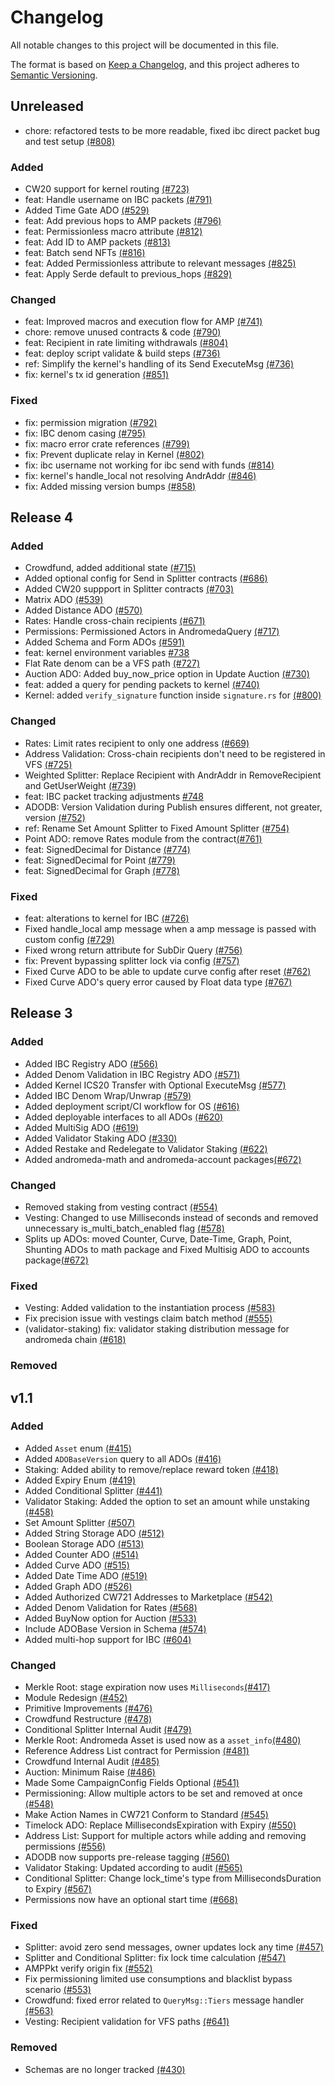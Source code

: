 # Changelog

All notable changes to this project will be documented in this file.

The format is based on [Keep a Changelog](https://keepachangelog.com/en/1.1.0/),
and this project adheres to [Semantic Versioning](https://semver.org/spec/v2.0.0.html).

## Unreleased

- chore: refactored tests to be more readable, fixed ibc direct packet bug and test setup [(#808)](https://github.com/andromedaprotocol/andromeda-core/pull/808)

### Added

- CW20 support for kernel routing [(#723)](https://github.com/andromedaprotocol/andromeda-core/pull/723)
- feat: Handle username on IBC packets [(#791)](https://github.com/andromedaprotocol/andromeda-core/pull/791)
- Added Time Gate ADO [(#529)](https://github.com/andromedaprotocol/andromeda-core/pull/529)
- feat: Add previous hops to AMP packets [(#796)](https://github.com/andromedaprotocol/andromeda-core/pull/796)
- feat: Permissionless macro attribute [(#812)](https://github.com/andromedaprotocol/andromeda-core/pull/812)
- feat: Add ID to AMP packets [(#813)](https://github.com/andromedaprotocol/andromeda-core/pull/813)
- feat: Batch send NFTs [(#816)](https://github.com/andromedaprotocol/andromeda-core/pull/816)
- feat: Added Permissionless attribute to relevant messages [(#825)](https://github.com/andromedaprotocol/andromeda-core/pull/825)
- feat: Apply Serde default to previous_hops [(#829)](https://github.com/andromedaprotocol/andromeda-core/pull/829)

### Changed

- feat: Improved macros and execution flow for AMP [(#741)](https://github.com/andromedaprotocol/andromeda-core/pull/741)
- chore: remove unused contracts & code [(#790)](https://github.com/andromedaprotocol/andromeda-core/pull/790)
- feat: Recipient in rate limiting withdrawals [(#804)](https://github.com/andromedaprotocol/andromeda-core/pull/804)
- feat: deploy script validate & build steps [(#736)](https://github.com/andromedaprotocol/andromeda-core/pull/736)
- ref: Simplify the kernel's handling of its Send ExecuteMsg [(#736)](https://github.com/andromedaprotocol/andromeda-core/pull/736)
- fix: kernel's tx id generation [(#851)](https://github.com/andromedaprotocol/andromeda-core/pull/851)

### Fixed

- fix: permission migration [(#792)](https://github.com/andromedaprotocol/andromeda-core/pull/792)
- fix: IBC denom casing [(#795)](https://github.com/andromedaprotocol/andromeda-core/pull/795)
- fix: macro error crate references [(#799)](https://github.com/andromedaprotocol/andromeda-core/pull/799)
- fix: Prevent duplicate relay in Kernel [(#802)](https://github.com/andromedaprotocol/andromeda-core/pull/802)
- fix: ibc username not working for ibc send with funds [(#814)](https://github.com/andromedaprotocol/andromeda-core/pull/814)
- fix: kernel's handle_local not resolving AndrAddr [(#846)](https://github.com/andromedaprotocol/andromeda-core/pull/846)
- fix: Added missing version bumps [(#858)](https://github.com/andromedaprotocol/andromeda-core/pull/858)

## Release 4

### Added

- Crowdfund, added additional state [(#715)](https://github.com/andromedaprotocol/andromeda-core/pull/715)
- Added optional config for Send in Splitter contracts [(#686)](https://github.com/andromedaprotocol/andromeda-core/pull/686)
- Added CW20 suppport in Splitter contracts [(#703)](https://github.com/andromedaprotocol/andromeda-core/pull/703)
- Matrix ADO [(#539)](https://github.com/andromedaprotocol/andromeda-core/pull/539)
- Added Distance ADO [(#570)](https://github.com/andromedaprotocol/andromeda-core/pull/570)
- Rates: Handle cross-chain recipients [(#671)](https://github.com/andromedaprotocol/andromeda-core/pull/671)
- Permissions: Permissioned Actors in AndromedaQuery [(#717)](https://github.com/andromedaprotocol/andromeda-core/pull/717)
- Added Schema and Form ADOs [(#591)](https://github.com/andromedaprotocol/andromeda-core/pull/591)
- feat: kernel environment variables [#738](https://github.com/andromedaprotocol/andromeda-core/pull/738)
- Flat Rate denom can be a VFS path [(#727)](https://github.com/andromedaprotocol/andromeda-core/pull/727)
- Auction ADO: Added buy_now_price option in Update Auction [(#730)](https://github.com/andromedaprotocol/andromeda-core/pull/730)
- feat: added a query for pending packets to kernel [(#740)](https://github.com/andromedaprotocol/andromeda-core/pull/740)
- Kernel: added `verify_signature` function inside `signature.rs` for  [(#800)](https://github.com/andromedaprotocol/andromeda-core/pull/800)

### Changed

- Rates: Limit rates recipient to only one address [(#669)](https://github.com/andromedaprotocol/andromeda-core/pull/669)
- Address Validation: Cross-chain recipients don't need to be registered in VFS [(#725)](https://github.com/andromedaprotocol/andromeda-core/pull/725)
- Weighted Splitter: Replace Recipient with AndrAddr in RemoveRecipient and GetUserWeight [(#739)](https://github.com/andromedaprotocol/andromeda-core/pull/739)
- feat: IBC packet tracking adjustments [#748](https://github.com/andromedaprotocol/andromeda-core/pull/748)
- ADODB: Version Validation during Publish ensures different, not greater, version [(#752)](https://github.com/andromedaprotocol/andromeda-core/pull/752)
- ref: Rename Set Amount Splitter to Fixed Amount Splitter [(#754)](https://github.com/andromedaprotocol/andromeda-core/pull/754)
- Point ADO: remove Rates module from the contract[(#761)](https://github.com/andromedaprotocol/andromeda-core/pull/761)
- feat: SignedDecimal for Distance [(#774)](https://github.com/andromedaprotocol/andromeda-core/pull/774)
- feat: SignedDecimal for Point [(#779)](https://github.com/andromedaprotocol/andromeda-core/pull/779)
- feat: SignedDecimal for Graph [(#778)](https://github.com/andromedaprotocol/andromeda-core/pull/778)

### Fixed

- feat: alterations to kernel for IBC [(#726)](https://github.com/andromedaprotocol/andromeda-core/pull/726)
- Fixed handle_local amp message when a amp message is passed with custom config [(#729)](https://github.com/andromedaprotocol/andromeda-core/pull/729)
- Fixed wrong return attribute for SubDir Query [(#756)](https://github.com/andromedaprotocol/andromeda-core/pull/756)
- fix: Prevent bypassing splitter lock via config [(#757)](https://github.com/andromedaprotocol/andromeda-core/pull/757)
- Fixed Curve ADO to be able to update curve config after reset [(#762)](https://github.com/andromedaprotocol/andromeda-core/pull/762)
- Fixed Curve ADO's query error caused by Float data type [(#767)](https://github.com/andromedaprotocol/andromeda-core/pull/767)

## Release 3

### Added

- Added IBC Registry ADO [(#566)](https://github.com/andromedaprotocol/andromeda-core/pull/566)
- Added Denom Validation in IBC Registry ADO [(#571)](https://github.com/andromedaprotocol/andromeda-core/pull/571)
- Added Kernel ICS20 Transfer with Optional ExecuteMsg [(#577)](https://github.com/andromedaprotocol/andromeda-core/pull/577)
- Added IBC Denom Wrap/Unwrap [(#579)](https://github.com/andromedaprotocol/andromeda-core/pull/579)
- Added deployment script/CI workflow for OS [(#616)](https://github.com/andromedaprotocol/andromeda-core/pull/616)
- Added deployable interfaces to all ADOs [(#620)](https://github.com/andromedaprotocol/andromeda-core/pull/620)
- Added MultiSig ADO [(#619)](https://github.com/andromedaprotocol/andromeda-core/pull/619)
- Added Validator Staking ADO [(#330)](https://github.com/andromedaprotocol/andromeda-core/pull/330)
- Added Restake and Redelegate to Validator Staking [(#622)](https://github.com/andromedaprotocol/andromeda-core/pull/622)
- Added andromeda-math and andromeda-account packages[(#672)](https://github.com/andromedaprotocol/andromeda-core/pull/672)

### Changed

- Removed staking from vesting contract [(#554)](https://github.com/andromedaprotocol/andromeda-core/pull/554)
- Vesting: Changed to use Milliseconds instead of seconds and removed unnecessary is_multi_batch_enabled flag [(#578)](https://github.com/andromedaprotocol/andromeda-core/pull/578)
- Splits up ADOs: moved Counter, Curve, Date-Time, Graph, Point, Shunting ADOs to math package and Fixed Multisig ADO to accounts package[(#672)](https://github.com/andromedaprotocol/andromeda-core/pull/672)

### Fixed

- Vesting: Added validation to the instantiation process [(#583)](https://github.com/andromedaprotocol/andromeda-core/pull/583)
- Fix precision issue with vestings claim batch method [(#555)](https://github.com/andromedaprotocol/andromeda-core/pull/555)
- (validator-staking) fix: validator staking distribution message for andromeda chain [(#618)](https://github.com/andromedaprotocol/andromeda-core/pull/618)

### Removed

## v1.1

### Added

- Added `Asset` enum [(#415)](https://github.com/andromedaprotocol/andromeda-core/pull/415)
- Added `ADOBaseVersion` query to all ADOs [(#416)](https://github.com/andromedaprotocol/andromeda-core/pull/416)
- Staking: Added ability to remove/replace reward token [(#418)](https://github.com/andromedaprotocol/andromeda-core/pull/418)
- Added Expiry Enum [(#419)](https://github.com/andromedaprotocol/andromeda-core/pull/419)
- Added Conditional Splitter [(#441)](https://github.com/andromedaprotocol/andromeda-core/pull/441)
- Validator Staking: Added the option to set an amount while unstaking [(#458)](https://github.com/andromedaprotocol/andromeda-core/pull/458)
- Set Amount Splitter [(#507)](https://github.com/andromedaprotocol/andromeda-core/pull/507)
- Added String Storage ADO [(#512)](https://github.com/andromedaprotocol/andromeda-core/pull/512)
- Boolean Storage ADO [(#513)](https://github.com/andromedaprotocol/andromeda-core/pull/513)
- Added Counter ADO [(#514)](https://github.com/andromedaprotocol/andromeda-core/pull/514)
- Added Curve ADO [(#515)](https://github.com/andromedaprotocol/andromeda-core/pull/515)
- Added Date Time ADO [(#519)](https://github.com/andromedaprotocol/andromeda-core/pull/519)
- Added Graph ADO [(#526)](https://github.com/andromedaprotocol/andromeda-core/pull/526)
- Added Authorized CW721 Addresses to Marketplace [(#542)](https://github.com/andromedaprotocol/andromeda-core/pull/542)
- Added Denom Validation for Rates [(#568)](https://github.com/andromedaprotocol/andromeda-core/pull/568)
- Added BuyNow option for Auction [(#533)](https://github.com/andromedaprotocol/andromeda-core/pull/533)
- Include ADOBase Version in Schema [(#574)](https://github.com/andromedaprotocol/andromeda-core/pull/574)
- Added multi-hop support for IBC [(#604)](https://github.com/andromedaprotocol/andromeda-core/pull/604)

### Changed

- Merkle Root: stage expiration now uses `Milliseconds`[(#417)](https://github.com/andromedaprotocol/andromeda-core/pull/417)
- Module Redesign [(#452)](https://github.com/andromedaprotocol/andromeda-core/pull/452)
- Primitive Improvements [(#476)](https://github.com/andromedaprotocol/andromeda-core/pull/476)
- Crowdfund Restructure [(#478)](https://github.com/andromedaprotocol/andromeda-core/pull/478)
- Conditional Splitter Internal Audit [(#479)](https://github.com/andromedaprotocol/andromeda-core/pull/479)
- Merkle Root: Andromeda Asset is used now as a `asset_info`[(#480)](https://github.com/andromedaprotocol/andromeda-core/pull/480)
- Reference Address List contract for Permission [(#481)](https://github.com/andromedaprotocol/andromeda-core/pull/481)
- Crowdfund Internal Audit [(#485)](https://github.com/andromedaprotocol/andromeda-core/pull/485)
- Auction: Minimum Raise [(#486)](https://github.com/andromedaprotocol/andromeda-core/pull/486)
- Made Some CampaignConfig Fields Optional [(#541)](https://github.com/andromedaprotocol/andromeda-core/pull/541)
- Permissioning: Allow multiple actors to be set and removed at once [(#548)](https://github.com/andromedaprotocol/andromeda-core/pull/548)
- Make Action Names in CW721 Conform to Standard [(#545)](https://github.com/andromedaprotocol/andromeda-core/pull/545)
- Timelock ADO: Replace MillisecondsExpiration with Expiry [(#550)](https://github.com/andromedaprotocol/andromeda-core/pull/550)
- Address List: Support for multiple actors while adding and removing permissions [(#556)](https://github.com/andromedaprotocol/andromeda-core/pull/556)
- ADODB now supports pre-release tagging [(#560)](https://github.com/andromedaprotocol/andromeda-core/pull/560)
- Validator Staking: Updated according to audit [(#565)](https://github.com/andromedaprotocol/andromeda-core/pull/565)
- Conditional Splitter: Change lock_time's type from MillisecondsDuration to Expiry [(#567)](https://github.com/andromedaprotocol/andromeda-core/pull/567)
- Permissions now have an optional start time [(#668)](https://github.com/andromedaprotocol/andromeda-core/pull/668)

### Fixed

- Splitter: avoid zero send messages, owner updates lock any time [(#457)](https://github.com/andromedaprotocol/andromeda-core/pull/457)
- Splitter and Conditional Splitter: fix lock time calculation [(#547)](https://github.com/andromedaprotocol/andromeda-core/pull/547)
- AMPPkt verify origin fix [(#552)](https://github.com/andromedaprotocol/andromeda-core/pull/552)
- Fix permissioning limited use consumptions and blacklist bypass scenario [(#553)](https://github.com/andromedaprotocol/andromeda-core/pull/553)
- Crowdfund: fixed error related to `QueryMsg::Tiers` message handler [(#563)](https://github.com/andromedaprotocol/andromeda-core/pull/563)
- Vesting: Recipient validation for VFS paths [(#641)](https://github.com/andromedaprotocol/andromeda-core/pull/641)

### Removed

- Schemas are no longer tracked [(#430)](https://github.com/andromedaprotocol/andromeda-core/pull/430)
